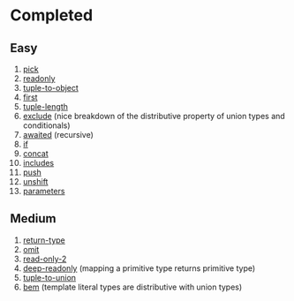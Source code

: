 # Completed

## Easy

1. [pick](questions/00004-easy-pick/template.ts)
2. [readonly](questions/00007-easy-readonly/template.ts)
3. [tuple-to-object](questions/00011-easy-tuple-to-object/template.ts)
4. [first](questions/00014-easy-first/template.ts)
5. [tuple-length](questions/00018-easy-tuple-length/template.ts)
6. [exclude](questions/00043-easy-exclude/template.ts) (nice breakdown of the distributive property of union types and conditionals)
7. [awaited](questions/00189-easy-awaited/template.ts) (recursive)
8. [if](questions/00268-easy-if/template.ts)
9. [concat](questions/00533-easy-concat/template.ts)
10. [includes](questions/00898-easy-includes/template.ts)
11. [push](questions/03057-easy-push/template.ts)
12. [unshift](questions/03060-easy-unshift/template.ts)
13. [parameters](questions/03312-easy-parameters/template.ts)


## Medium

1. [return-type](questions/00002-medium-return-type/template.ts)
2. [omit](questions/00003-medium-omit/template.ts)
3. [read-only-2](questions/00008-medium-readonly-2/template.ts)
4. [deep-readonly](questions/00009-medium-deep-readonly/template.ts) (mapping a primitive type returns primitive type)
5. [tuple-to-union](questions/00010-medium-tuple-to-union/template.ts)
6. [bem](questions/03326-medium-bem-style-string/template.ts) (template literal types are distributive with union types)